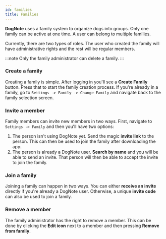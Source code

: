 ```yaml
---
id: families
title: Families
---
```


**DogNote** uses a family system to organize dogs into groups.
Only one family can be active at one time.
A user can belong to multiple families.

Currently, there are two types of roles. The user who created the family
will have administrative rights and the rest will be regular members.

:::note
Only the family administrator can delete a family.
:::

### Create a family

Creating a family is simple. After logging in you'll see a **Create Family** button.
Press that to start the family creation process. If you're already in a family,
go to `Settings -> Family -> Change Family` and navigate back to the family selection screen.

### Invite a member

Family members can invite new members in two ways.
First, navigate to `Settings -> Family` and then you'll have two options:

1. The person isn't using DogNote yet. Send the magic **invite link** to the person. This can then be used to join the family after downloading the app.
2. The person is already a DogNote user. **Search by name** and you will be able to send an invite.
That person will then be able to accept the invite to join the family.

### Join a family

Joining a family can happen in two ways. You can either **receive an invite** directly if you're
already a DogNote user. Otherwise, a unique **invite code** can also be used to join a family.

### Remove a member

The family administrator has the right to remove a member.
This can be done by clicking the **Edit icon** next to a member and then pressing **Remove from family**.
